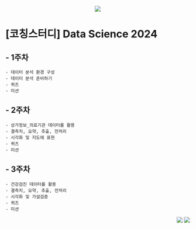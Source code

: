 <p align="center">
    <img src="https://github.com/user-attachments/assets/6510a691-eb84-4824-b2f5-a8bc00b12f3c">
</p>

# [코칭스터디] Data Science 2024

## - 1주차
    - 데이터 분석 환경 구성
    - 데이터 분석 준비하기
    - 퀴즈
    - 미션

## - 2주차
    - 상가정보_의료기관 데이터를 활용
    - 결측치, 요약, 추출, 전처리
    - 시각화 및 지도에 표현
    - 퀴즈
    - 미션

## - 3주차
    - 건강검진 데이터를 활용
    - 결측치, 요약, 추출, 전처리
    - 시각화 및 가설검증
    - 퀴즈
    - 미션

<p align="right">
    <img src="https://img.shields.io/badge/python-3670A0?style=for-the-badge&logo=python&logoColor=ffdd54">
    <img src="https://img.shields.io/badge/jupyter-%23FA0F00.svg?style=for-the-badge&logo=jupyter&logoColor=white">
</p>
